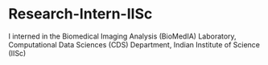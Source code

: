 # Research-Intern-IISc
I interned in the Biomedical Imaging Analysis (BioMedIA) Laboratory, Computational Data Sciences (CDS) Department, Indian Institute of Science (IISc)
